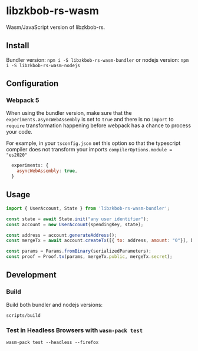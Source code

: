 # libzkbob-rs-wasm
Wasm/JavaScript version of libzkbob-rs.

## Install
Bundler version:
`npm i -S libzkbob-rs-wasm-bundler`
or nodejs version:
`npm i -S libzkbob-rs-wasm-nodejs`

## Configuration

### Webpack 5
When using the bundler version, make sure that the `experiments.asyncWebAssembly` is set to `true` and there is no `import` to `require` transformation
happening before webpack has a chance to process your code. 

For example, in your `tsconfig.json` set this option so that the typescript compiler does not transform your imports
`compilerOptions.module = "es2020"`

```javascript
  experiments: {
    asyncWebAssembly: true,
  }
```

## Usage
```js
import { UserAccount, State } from 'libzkbob-rs-wasm-bundler';

const state = await State.init("any user identifier");
const account = new UserAccount(spendingKey, state);

const address = account.generateAddress();
const mergeTx = await account.createTx([{ to: address, amount: "0"}], blockchainData);

const params = Params.fromBinary(serializedParameters);
const proof = Proof.tx(params, mergeTx.public, mergeTx.secret);

```

## Development

### Build
Build both bundler and nodejs versions:
```
scripts/build
```

### Test in Headless Browsers with `wasm-pack test`
```
wasm-pack test --headless --firefox
```
